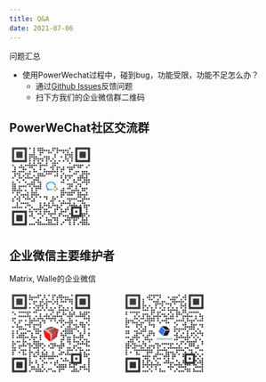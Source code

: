 ```yaml
---
title: Q&A
date: 2021-07-06
---
```



问题汇总

* 使用PowerWechat过程中，碰到bug，功能受限，功能不足怎么办？
    * 通过[Github Issues](https://github.com/ArtisanCloud/PowerWeChat/issues)反馈问题
    * 扫下方我们的企业微信群二维码

## PowerWeChat社区交流群

<img src="./images/contact_me_qr.png" alt="请扫我" style="display:inline; width: 150px;"/>


## 企业微信主要维护者

Matrix, Walle的企业微信

<img src="./images/contact-qr-matrix-x.jpg" alt="请扫我" style="display:inline; width: 150px;"/>

<img src="./images/contact-qr-walle.png" alt="请扫我" style="display: inline; width: 150px; margin-left: 50px"/>
